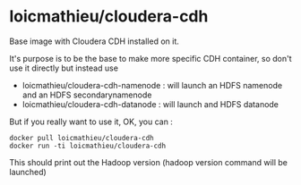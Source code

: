 # loicmathieu/cloudera-cdh

Base image with Cloudera CDH installed on it.

It's purpose is to be the base to make more specific CDH container, so don't use it directly but instead use
- loicmathieu/cloudera-cdh-namenode : will launch an HDFS namenode and an HDFS secondarynamenode
- loicmathieu/cloudera-cdh-datanode : will launch and HDFS datanode

But if you really want to use it, OK, you can :
```
docker pull loicmathieu/cloudera-cdh
docker run -ti loicmathieu/cloudera-cdh
```

This should print out the Hadoop version (hadoop version command will be launched)